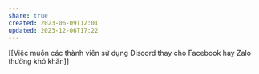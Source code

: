 ```yaml
---
share: true
created: 2023-06-09T12:01
updated: 2023-12-06T17:22
---
```

[[Việc muốn các thành viên sử dụng Discord thay cho Facebook hay Zalo thường khó khăn]]
